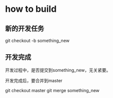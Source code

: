 # how to build

## 新的开发任务

git checkout -b something_new

## 开发完成

开发过程中，是否提交到something_new，无关紧要。

开发完成后，要合并到master

git checkout master
git merge something_new